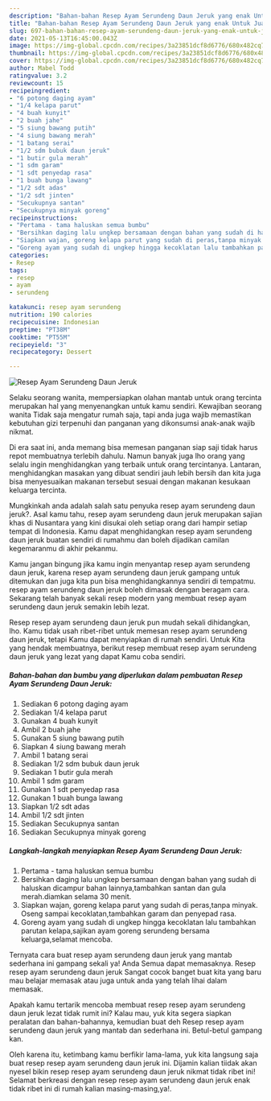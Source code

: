 ```yaml
---
description: "Bahan-bahan Resep Ayam Serundeng Daun Jeruk yang enak Untuk Jualan"
title: "Bahan-bahan Resep Ayam Serundeng Daun Jeruk yang enak Untuk Jualan"
slug: 697-bahan-bahan-resep-ayam-serundeng-daun-jeruk-yang-enak-untuk-jualan
date: 2021-05-13T16:45:00.043Z
image: https://img-global.cpcdn.com/recipes/3a23851dcf8d6776/680x482cq70/resep-ayam-serundeng-daun-jeruk-foto-resep-utama.jpg
thumbnail: https://img-global.cpcdn.com/recipes/3a23851dcf8d6776/680x482cq70/resep-ayam-serundeng-daun-jeruk-foto-resep-utama.jpg
cover: https://img-global.cpcdn.com/recipes/3a23851dcf8d6776/680x482cq70/resep-ayam-serundeng-daun-jeruk-foto-resep-utama.jpg
author: Mabel Todd
ratingvalue: 3.2
reviewcount: 15
recipeingredient:
- "6 potong daging ayam"
- "1/4 kelapa parut"
- "4 buah kunyit"
- "2 buah jahe"
- "5 siung bawang putih"
- "4 siung bawang merah"
- "1 batang serai"
- "1/2 sdm bubuk daun jeruk"
- "1 butir gula merah"
- "1 sdm garam"
- "1 sdt penyedap rasa"
- "1 buah bunga lawang"
- "1/2 sdt adas"
- "1/2 sdt jinten"
- "Secukupnya santan"
- "Secukupnya minyak goreng"
recipeinstructions:
- "Pertama - tama haluskan semua bumbu"
- "Bersihkan daging lalu ungkep bersamaan dengan bahan yang sudah di haluskan dicampur bahan lainnya,tambahkan santan dan gula merah.diamkan selama 30 menit."
- "Siapkan wajan, goreng kelapa parut yang sudah di peras,tanpa minyak. Oseng sampai kecoklatan,tambahkan garam dan penyepad rasa."
- "Goreng ayam yang sudah di ungkep hingga kecoklatan lalu tambahkan parutan kelapa,sajikan ayam goreng serundeng bersama keluarga,selamat mencoba."
categories:
- Resep
tags:
- resep
- ayam
- serundeng

katakunci: resep ayam serundeng 
nutrition: 190 calories
recipecuisine: Indonesian
preptime: "PT38M"
cooktime: "PT55M"
recipeyield: "3"
recipecategory: Dessert

---
```



![Resep Ayam Serundeng Daun Jeruk](https://img-global.cpcdn.com/recipes/3a23851dcf8d6776/680x482cq70/resep-ayam-serundeng-daun-jeruk-foto-resep-utama.jpg)

Selaku seorang wanita, mempersiapkan olahan mantab untuk orang tercinta merupakan hal yang menyenangkan untuk kamu sendiri. Kewajiban seorang  wanita Tidak saja mengatur rumah saja, tapi anda juga wajib memastikan kebutuhan gizi terpenuhi dan panganan yang dikonsumsi anak-anak wajib nikmat.

Di era  saat ini, anda memang bisa memesan panganan siap saji tidak harus repot membuatnya terlebih dahulu. Namun banyak juga lho orang yang selalu ingin menghidangkan yang terbaik untuk orang tercintanya. Lantaran, menghidangkan masakan yang dibuat sendiri jauh lebih bersih dan kita juga bisa menyesuaikan makanan tersebut sesuai dengan makanan kesukaan keluarga tercinta. 



Mungkinkah anda adalah salah satu penyuka resep ayam serundeng daun jeruk?. Asal kamu tahu, resep ayam serundeng daun jeruk merupakan sajian khas di Nusantara yang kini disukai oleh setiap orang dari hampir setiap tempat di Indonesia. Kamu dapat menghidangkan resep ayam serundeng daun jeruk buatan sendiri di rumahmu dan boleh dijadikan camilan kegemaranmu di akhir pekanmu.

Kamu jangan bingung jika kamu ingin menyantap resep ayam serundeng daun jeruk, karena resep ayam serundeng daun jeruk gampang untuk ditemukan dan juga kita pun bisa menghidangkannya sendiri di tempatmu. resep ayam serundeng daun jeruk boleh dimasak dengan beragam cara. Sekarang telah banyak sekali resep modern yang membuat resep ayam serundeng daun jeruk semakin lebih lezat.

Resep resep ayam serundeng daun jeruk pun mudah sekali dihidangkan, lho. Kamu tidak usah ribet-ribet untuk memesan resep ayam serundeng daun jeruk, tetapi Kamu dapat menyiapkan di rumah sendiri. Untuk Kita yang hendak membuatnya, berikut resep membuat resep ayam serundeng daun jeruk yang lezat yang dapat Kamu coba sendiri.

<!--inarticleads1-->

##### Bahan-bahan dan bumbu yang diperlukan dalam pembuatan Resep Ayam Serundeng Daun Jeruk:

1. Sediakan 6 potong daging ayam
1. Sediakan 1/4 kelapa parut
1. Gunakan 4 buah kunyit
1. Ambil 2 buah jahe
1. Gunakan 5 siung bawang putih
1. Siapkan 4 siung bawang merah
1. Ambil 1 batang serai
1. Sediakan 1/2 sdm bubuk daun jeruk
1. Sediakan 1 butir gula merah
1. Ambil 1 sdm garam
1. Gunakan 1 sdt penyedap rasa
1. Gunakan 1 buah bunga lawang
1. Siapkan 1/2 sdt adas
1. Ambil 1/2 sdt jinten
1. Sediakan Secukupnya santan
1. Sediakan Secukupnya minyak goreng




<!--inarticleads2-->

##### Langkah-langkah menyiapkan Resep Ayam Serundeng Daun Jeruk:

1. Pertama - tama haluskan semua bumbu
1. Bersihkan daging lalu ungkep bersamaan dengan bahan yang sudah di haluskan dicampur bahan lainnya,tambahkan santan dan gula merah.diamkan selama 30 menit.
1. Siapkan wajan, goreng kelapa parut yang sudah di peras,tanpa minyak. Oseng sampai kecoklatan,tambahkan garam dan penyepad rasa.
1. Goreng ayam yang sudah di ungkep hingga kecoklatan lalu tambahkan parutan kelapa,sajikan ayam goreng serundeng bersama keluarga,selamat mencoba.




Ternyata cara buat resep ayam serundeng daun jeruk yang mantab sederhana ini gampang sekali ya! Anda Semua dapat memasaknya. Resep resep ayam serundeng daun jeruk Sangat cocok banget buat kita yang baru mau belajar memasak atau juga untuk anda yang telah lihai dalam memasak.

Apakah kamu tertarik mencoba membuat resep resep ayam serundeng daun jeruk lezat tidak rumit ini? Kalau mau, yuk kita segera siapkan peralatan dan bahan-bahannya, kemudian buat deh Resep resep ayam serundeng daun jeruk yang mantab dan sederhana ini. Betul-betul gampang kan. 

Oleh karena itu, ketimbang kamu berfikir lama-lama, yuk kita langsung saja buat resep resep ayam serundeng daun jeruk ini. Dijamin kalian tiidak akan nyesel bikin resep resep ayam serundeng daun jeruk nikmat tidak ribet ini! Selamat berkreasi dengan resep resep ayam serundeng daun jeruk enak tidak ribet ini di rumah kalian masing-masing,ya!.

